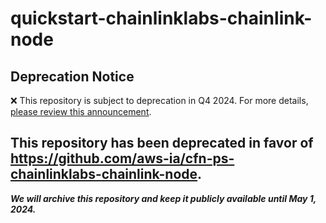 # quickstart-chainlinklabs-chainlink-node 
## Deprecation Notice

:x: This repository is subject to deprecation in Q4 2024. For more details, [please review this announcement](https://github.com/aws-ia/.announcements/issues/1). 

## This repository has been deprecated in favor of https://github.com/aws-ia/cfn-ps-chainlinklabs-chainlink-node. 
***We will archive this repository and keep it publicly available until May 1, 2024.***
